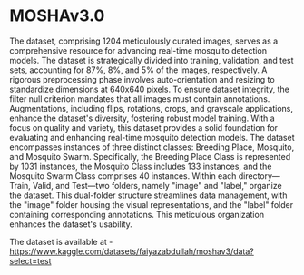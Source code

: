 # MOSHAv3.0

The dataset, comprising 1204 meticulously curated images, serves as a comprehensive resource for advancing real-time mosquito detection models. The dataset is strategically divided into training, validation, and test sets, accounting for 87%, 8%, and 5% of the images, respectively. A rigorous preprocessing phase involves auto-orientation and resizing to standardize dimensions at 640x640 pixels. To ensure dataset integrity, the filter null criterion mandates that all images must contain annotations. Augmentations, including flips, rotations, crops, and grayscale applications, enhance the dataset's diversity, fostering robust model training. With a focus on quality and variety, this dataset provides a solid foundation for evaluating and enhancing real-time mosquito detection models.
The dataset encompasses instances of three distinct classes: Breeding Place, Mosquito, and Mosquito Swarm. Specifically, the Breeding Place Class is represented by 1031 instances, the Mosquito Class includes 133 instances, and the Mosquito Swarm Class comprises 40 instances. Within each directory—Train, Valid, and Test—two folders, namely "image" and "label," organize the dataset. This dual-folder structure streamlines data management, with the "image" folder housing the visual representations, and the "label" folder containing corresponding annotations. This meticulous organization enhances the dataset's usability.

The dataset is available at - https://www.kaggle.com/datasets/faiyazabdullah/moshav3/data?select=test
